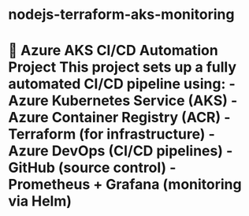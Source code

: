 # nodejs-terraform-aks-monitoring
# 🚀 Azure AKS CI/CD Automation Project  This project sets up a fully automated CI/CD pipeline using:  - **Azure Kubernetes Service (AKS)** - **Azure Container Registry (ACR)** - **Terraform** (for infrastructure) - **Azure DevOps** (CI/CD pipelines) - **GitHub** (source control) - **Prometheus + Grafana** (monitoring via Helm)
